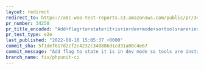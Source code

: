 ```yaml
---
layout: redirect
redirect_to: https://a8c-woo-test-reports.s3.amazonaws.com/public/pr/34258/e2e/index.html
pr_number: 34258
pr_title_encoded: "Add+flag+to+state+it+is+in+dev+mode+so+tools+are+installed+like+phpun%E2%80%A6"
pr_test_type: e2e
last_published: "2022-08-10 15:05:37 +0000"
commit_sha: 5f1def617d2cf2c4232c340886d1cd31a08c4e67
commit_message: "Add flag to state it is in dev mode so tools are installed like phpun…"
branch_name: fix/phpunit-ci
---
```

